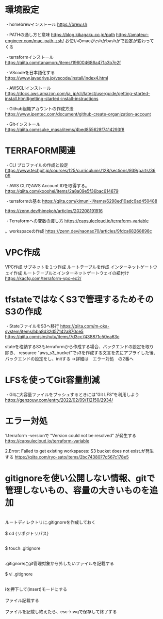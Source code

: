 # 環境設定

・homebrewインストール
https://brew.sh

・PATHの通し方と意味
https://blog.kikagaku.co.jp/path
https://amateur-engineer.com/mac-path-zsh/
お使いのmacがzshかbashかで設定が変わってくる

・terraformインストール
https://qiita.com/tanamoru/items/196004686a471a3b7e2f

・VScodeを日本語化する
https://www.javadrive.jp/vscode/install/index4.html

・AWSCLIインストール
https://docs.aws.amazon.com/ja_jp/cli/latest/userguide/getting-started-install.html#getting-started-install-instructions

・Github組織アカウントの作成方法
https://www.ipentec.com/document/github-create-organization-account

・Gitインストール
https://qiita.com/suke_masa/items/4bed855628f7414293f8

# TERRAFORM関連

・CLI プロファイルの作成と設定
https://www.techpit.jp/courses/125/curriculums/128/sections/939/parts/3609

・AWS CLIでAWS Account IDを取得する。
https://qiita.com/kooohei/items/2a8a09e5f36bac614879

・terraformの基本
https://qiita.com/kimuni-i/items/6298ed10adc6ad450488

https://zenn.dev/himekoh/articles/202208191916

・Terraformへの変数の渡し方
https://capsulecloud.io/terraform-variable

。workspaceの作成
https://zenn.dev/naonao70/articles/9fdca68268898c

# VPC作成

VPC作成
サブネットを１つ作成
ルートテーブルを作成
インターネットゲートウェイ作成
ルートテーブルとインターネットゲートウェイの紐付け
https://kacfg.com/terraform-vpc-ec2/


# tfstateではなくS3で管理するためそのS3の作成
・StateファイルをS3へ移行
https://qiita.com/m-oka-system/items/bba8d32d57142a870ce5
https://qiita.com/sinshutu/items/7d3cc7438871c50ea63c

stateを格納するS3もterraformから作成する場合、バックエンドの設定を取り除き、
resource "aws_s3_bucket"でs3を作成する文言を先にアプライした後、バックエンドの設定をし、initする
→詳細は　エラー対処　の2番へ

# LFSを使ってGit容量削減
・Gitに大容量ファイルをプッシュするときには”Git LFS”を利用しよう
https://genzouw.com/entry/2022/02/09/112150/2934/

# エラー対処
1.terraform -versionで "Version could not be resolved" が発生する
https://capsulecloud.io/terraform-variable

2.Error: Failed to get existing workspaces: S3 bucket does not exist.が発生する
https://qiita.com/ryo-sato/items/2bc7438077c567c178e5

# gitignoreを使い公開しない情報、gitで管理しないもの、容量の大きいものを追加
<br>ルートディレクトリに.gitignoreを作成しておく<br>
<br>$ cd {リポジトリパス}<br>

<br>$ touch .gitignore<br>

<br>.gitignoreにgit管理対象から外したいファイルを記載する<br>
<br>$ vi .gitignore<br>

<br>iを押下して(insert)モードにする<br>
<br>ファイル記載する<br>
<br>ファイルを記載し終えたら、esc→:wqで保存して終了する<br>

